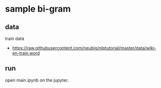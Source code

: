 # sample bi-gram

## data

train data

- https://raw.githubusercontent.com/neubig/nlptutorial/master/data/wiki-en-train.word

## run

open main.ipynb on the jupyter.
